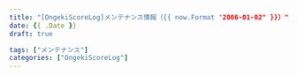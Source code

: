```yaml
---
title: "[OngekiScoreLog]メンテナンス情報（{{ now.Format "2006-01-02" }}）"
date: {{ .Date }}
draft: true

tags: ["メンテナンス"]
categories: ["OngekiScoreLog"]
---
```


